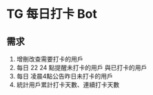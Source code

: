 TG 每日打卡 Bot
===

## 需求

1. 增刪改查需要打卡的用戶
2. 每日 22 24 點提醒未打卡的用戶 與已打卡的用戶
3. 每日 凌晨4點公告昨日未打卡的用戶
4. 統計用戶累計打卡天數、連續打卡天數